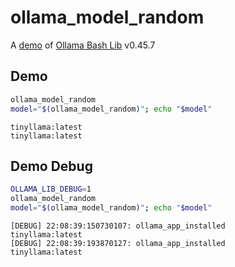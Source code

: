 # ollama_model_random

A [demo](../README.md#demos) of [Ollama Bash Lib](https://github.com/attogram/ollama-bash-lib) v0.45.7

## Demo

```bash
ollama_model_random
model="$(ollama_model_random)"; echo "$model"
```
```
tinyllama:latest
tinyllama:latest
```

## Demo Debug

```bash
OLLAMA_LIB_DEBUG=1
ollama_model_random
model="$(ollama_model_random)"; echo "$model"
```
```
[DEBUG] 22:08:39:150730107: ollama_app_installed
tinyllama:latest
[DEBUG] 22:08:39:193870127: ollama_app_installed
tinyllama:latest
```

